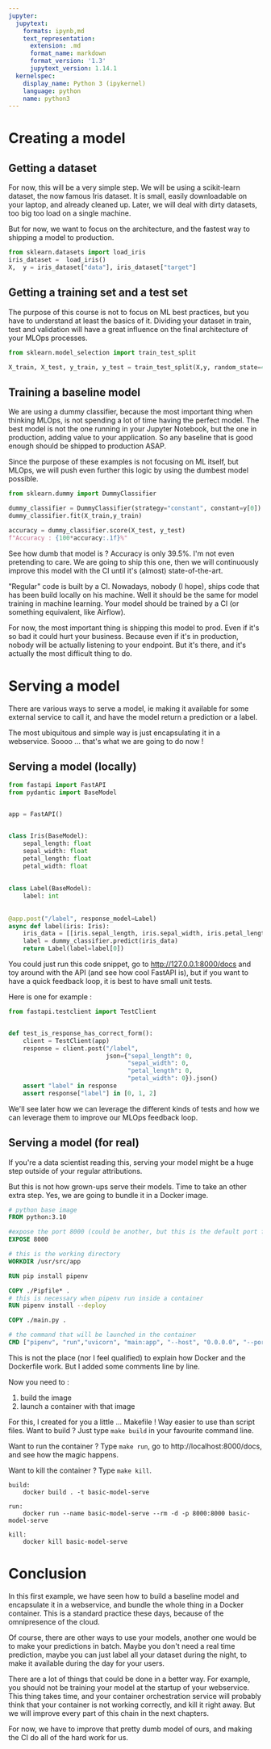 ```yaml
---
jupyter:
  jupytext:
    formats: ipynb,md
    text_representation:
      extension: .md
      format_name: markdown
      format_version: '1.3'
      jupytext_version: 1.14.1
  kernelspec:
    display_name: Python 3 (ipykernel)
    language: python
    name: python3
---
```


# Creating a model

## Getting a dataset

For now, this will be a very simple step. We will be using a scikit-learn dataset, the now famous Iris dataset. It is small, easily downloadable on your laptop, and already cleaned up. Later, we will deal with dirty datasets, too big too load on a single machine.

But for now, we want to focus on the architecture, and the fastest way to shipping a model to production.

```python
from sklearn.datasets import load_iris
iris_dataset =  load_iris()
X,  y = iris_dataset["data"], iris_dataset["target"]
```

## Getting a training set and a test set

The purpose of this course is not to focus on ML best practices, but you have to understand at least the basics of it. Dividing your dataset in train, test and validation will have a great influence on the final architecture of your MLOps processes.

```python
from sklearn.model_selection import train_test_split

X_train, X_test, y_train, y_test = train_test_split(X,y, random_state=42)
```

## Training a baseline model

We are using a dummy classifier, because the most important thing when thinking MLOps, is not spending a lot of time having the perfect model. The best model is not the one running in your Jupyter Notebook, but the one in production, adding value to your application. So any baseline that is good enough should be shipped to production ASAP.

Since the purpose of these examples is not focusing on ML itself, but MLOps, we will push even further this logic by using the dumbest model possible.

```python
from sklearn.dummy import DummyClassifier

dummy_classifier = DummyClassifier(strategy="constant", constant=y[0])
dummy_classifier.fit(X_train,y_train)

accuracy = dummy_classifier.score(X_test, y_test)
f"Accuracy : {100*accuracy:.1f}%"
```

See how dumb that model is ? Accuracy is only 39.5%. I'm not even pretending to care. We are going to ship this one, then we will continuously improve this model with the CI until it's (almost) state-of-the-art.

"Regular" code is built by a CI. Nowadays, nobody (I hope), ships code that has been build locally on his machine. Well it should be the same for model training in machine learning. Your model should be trained by a CI (or something equivalent, like Airflow).

For now, the most important thing is shipping this model to prod. Even if it's so bad it could hurt your business. Because even if it's in production, nobody will be actually listening to your endpoint. But it's there, and it's actually the most difficult thing to do.


# Serving a model

There are various ways to serve a model, ie making it available for some external service to call it, and have the model return a prediction or a label.

The most ubiquitous and simple way is just encapsulating it in a webservice. Soooo ... that's what we are going to do now !

## Serving a model (locally)

```python
from fastapi import FastAPI
from pydantic import BaseModel


app = FastAPI()


class Iris(BaseModel):
    sepal_length: float
    sepal_width: float
    petal_length: float
    petal_width: float
        
        
class Label(BaseModel):
    label: int
            
    
@app.post("/label", response_model=Label)
async def label(iris: Iris):
    iris_data = [[iris.sepal_length, iris.sepal_width, iris.petal_length, iris.petal_width]]
    label = dummy_classifier.predict(iris_data)
    return Label(label=label[0])
```

You could just run this code snippet, go to http://127.0.0.1:8000/docs and toy around with the API (and see how cool FastAPI is), but if you want to have a quick feedback loop, it is best to have small unit tests.

Here is one for example :

```python
from fastapi.testclient import TestClient


def test_is_response_has_correct_form():
    client = TestClient(app)
    response = client.post("/label",
                           json={"sepal_length": 0,
                                 "sepal_width": 0,
                                 "petal_length": 0,
                                 "petal_width": 0}).json()
    assert "label" in response
    assert response["label"] in [0, 1, 2]
```

We'll see later how we can leverage the different kinds of tests and how we can leverage them to improve our MLOps feedback loop.


## Serving a model (for real)

If you're a data scientist reading this, serving your model might be a huge step outside of your regular attributions.

But this is not how grown-ups serve their models. Time to take an other extra step. Yes, we are going to bundle it in a Docker image.


```Dockerfile
# python base image
FROM python:3.10 

#expose the port 8000 (could be another, but this is the default port for FastAPI)
EXPOSE 8000

# this is the working directory
WORKDIR /usr/src/app

RUN pip install pipenv

COPY ./Pipfile* .
# this is necessary when pipenv run inside a container
RUN pipenv install --deploy

COPY ./main.py .

# the command that will be launched in the container
CMD ["pipenv", "run","uvicorn", "main:app", "--host", "0.0.0.0", "--port", "8000"]
```


This is not the place (nor I feel qualified) to explain how Docker and the Dockerfile work. But I added some comments line by line.

Now you need to :
1. build the image
2. launch a container with that image

For this, I created for you a little ... Makefile ! Way easier to use than script files. Want to build ? Just type `make build` in your favourite command line.

Want to run the container ? Type `make run`, go to http://localhost:8000/docs, and see how the magic happens.

Want to kill the container ? Type `make kill`.


```make
build:
	docker build . -t basic-model-serve

run:
	docker run --name basic-model-serve --rm -d -p 8000:8000 basic-model-serve

kill:
	docker kill basic-model-serve
```


# Conclusion

In this first example, we have seen how to build a baseline model and encapsulate it in a webservice, and bundle the whole thing in a Docker container. This is a standard practice these days, because of the omnipresence of the cloud.

Of course, there are other ways to use your models, another one would be to make your predictions in batch. Maybe you don't need a real time prediction, maybe you can just label all your dataset during the night, to make it available during the day for your users.

There are a lot of things that could be done in a better way. For example, you should not be training your model at the startup of your webservice. This thing takes time, and your container orchestration service will probably think that your container is not working correctly, and kill it right away. But we will improve every part of this chain in the next chapters.

For now, we have to improve that pretty dumb model of ours, and making the CI do all of the hard work for us.
